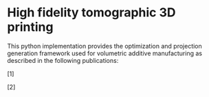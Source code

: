# High fidelity tomographic 3D printing

This python implementation provides the optimization and projection generation framework used for volumetric additive manufacturing as described in the following publications:

[1] 

[2]